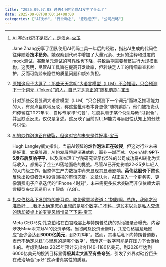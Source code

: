```yaml
---
title: "2025.09.07.08 过去4小时全球AI发生了什么？"
date: 2025-09-07T08:00:14+08:00
categories: ["AI技术", "行业动态", "宏观经济", "公司战略"]
---
```


---

1.  [AI 写的代码不是资产，是债务-宝玉](https://x.com/dotey/status/1964441586588078115)

    Jane Zhang分享了团队使用AI代码工具一年后的经验，指出AI生成的代码往往伴随着**技术债务**。她观察到代码中增加了大量冗余、无用的注释和过度的mock测试，甚至单元测试的可靠性也下降，导致后期需要频繁进行大规模重构。这表明，尽管AI工具旨在提高开发效率，但若缺乏人工的精细审查和维护，反而可能带来隐性的质量问题和额外负担。

2.  [原推这段子太逗了：那些天天念叨“大语言模型（LLM）不会推理，只会预测下一个词元（Token）”的人，自己才是真正的“随机鹦鹉”-宝玉](https://x.com/dotey/status/1964440030274830503)

    针对那些反复强调大语言模型（LLM）“只会预测下一个词元”而缺乏推理能力的人，有观点幽默地反驳，称这些批评者本身更像“随机鹦鹉”。他们被指责认知停留在2022年末、自称专家却“幻觉”，过度执着于某个说法导致“过拟合”，并且缺乏反思，仅仅是复述。这反映了当前对LLM能力与局限性认知上的分歧与讨论。

3.  [AI的炒作泡沫正在破裂，但这对它的未来是件好事-宝玉](https://x.com/dotey/status/1964438709777944836)

    Hugh Langley撰文指出，当前AI领域的**炒作泡沫正在破裂**，但这对行业未来是好事。文章强调，AI的发展将是渐进式的，而非一蹴而就。OpenAI的**GPT-5发布后反响平平**，以及麻省理工学院研究显示仅5%的公司成功将AI转化为实际收入，都揭示了企业AI落地面临的挑战。尽管AI已开始影响22-25岁年轻人的入门级工作，但整体生产力数据中尚未显现其显著影响。**英伟达股价下跌**也反映出投资者对AI投资回报的审慎态度。文章认为，AI正进入一个更务实、更像消费电子产品迭代的“iPhone 4时刻”，未来需更多技术突破而非仅依赖大语言模型来实现通用人工智能（AGI）。

4.  [扎克伯格私下凑到特朗普耳边，略带歉意地说道：“抱歉啊，总统，我刚才没准备好……我不太确定您心里想的是哪个数字。” 不料，这段本以为是私人交流的话却被桌上的麦克风悄悄录了下来-宝玉](https://x.com/dotey/status/1964434751718130022)

    Meta CEO马克·扎克伯格在白宫晚宴上与特朗普总统的对话被录音曝光，内容涉及Meta未来对AI的投资承诺。当被问及投资金额时，扎克伯格尴尬地回应“至少会达到**6000亿美元**，到2028年”。然而，其事后私下向特朗普道歉，表示不确定总统“心里想的是哪个数字”，暗示这一数字可能是在压力下仓促给出的。考虑到Meta 2025年预计支出约1140-1180亿美元，到2028年达到6000亿美元的投资目标显得**极其宏大甚至有些夸张**，引发了外界对硅谷巨头在政治场合“示好”式承诺真实性的质疑。